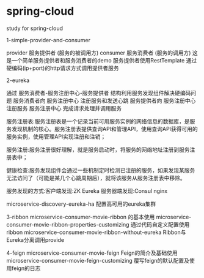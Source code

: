 # spring-cloud
study for spring-cloud

1-simple-provider-and-consumer

provider 服务提供者 (服务的被调用方)
consumer 服务消费者 (服务的调用方)
这是一个简单服务提供者和服务消费者的demo
服务提供者使用RestTemplate 通过硬编码(ip+port)的http请求方式调用提供者服务

2-eureka

通过 服务消费者-服务注册中心-服务提供者 结构利用服务发现组件解决硬编码问题
服务消费者向 服务注册中心 注册服务和发送心跳 
服务提供者向 服务注册中心 注册服务
服务注册中心 完成请求处理并调用服务

服务注册表:服务注册表是一个记录当前可用服务实例的网络信息的数据库，是服务发现机制的核心。服务注册表提供查询API和管理API，使用查询API获得可用的服务实例，使用管理API实现注册和注销；

服务注册:服务注册很好理解，就是服务启动时，将服务的网络地址注册到服务注册表中；

健康检查:服务发现组件会通过一些机制定时检测已注册的服务，如果发现某服务无法访问了（可能是某几个心跳周期后），就将该服务从服务注册表中移除。

服务发现的方式:客户端发现:ZK Eureka 服务器端发现:Consul nginx

microservice-discovery-eureka-ha 配置高可用的eureka集群

3-ribbon
microservice-consumer-movie-ribbon 的基本使用
microservice-consumer-movie-ribbon-properties-customizing 通过代码自定义配置使用ribbon
microservice-consumer-movie-ribbon-without-eureka Ribbon与Eureka分离调用provide

4-feign
microservice-consumer-movie-feign Feign的简介及基础使用
microservice-consumer-movie-feign-customizing 覆写feign的默认配置及使用feign的日志
